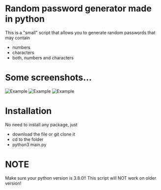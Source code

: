 # Random password generator made in python
This is a "small" script that allows you to generate random passwords that may contain
* numbers
* characters
* both, numbers and characters
# Some screenshots...
![Example](https://prnt.sc/uzdgag)
![Example](https://prnt.sc/uzdh4n)
![Example](https://prnt.sc/uzdhco)
# Installation
No need to install any package, just
* download the file or git clone it
* cd to the folder
* python3 main.py
# NOTE
Make sure your python version is 3.8.0!! This script will NOT work on older version!
